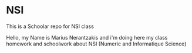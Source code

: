 # NSI
This is a Schoolar repo for NSI class

Hello, my Name is Marius Nerantzakis and i'm doing here my class homework and schoolwork about NSI (Numeric and Informatique Science)
